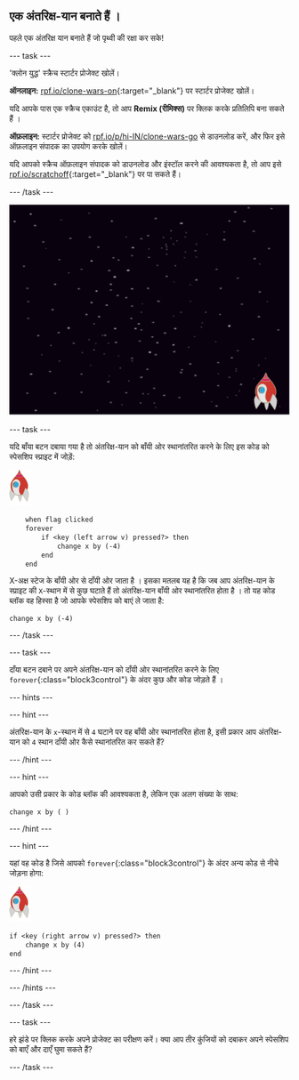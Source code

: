 ## एक अंतरिक्ष-यान बनाते हैं ।

पहले एक अंतरिक्ष यान बनाते हैं जो पृथ्वी की रक्षा कर सके!

--- task ---

'क्लोन युद्ध' स्क्रैच स्टार्टर प्रोजेक्ट खोलें।

**ऑनलाइन:** [rpf.io/clone-wars-on](https://rpf.io/clone-wars-on){:target="_blank"} पर स्टार्टर प्रोजेक्ट खोलें।

यदि आपके पास एक स्क्रैच एकाउंट है, तो आप **Remix (रीमिक्स)** पर क्लिक करके प्रतिलिपि बना सकते हैं ।

**ऑफ़लाइन:** स्टार्टर प्रोजेक्ट को [rpf.io/p/hi-IN/clone-wars-go](https://rpf.io/p/hi-IN/clone-wars-go) से डाउनलोड करें, और फिर इसे ऑफ़लाइन संपादक का उपयोग करके खोलें।

यदि आपको स्क्रैच ऑफ़लाइन संपादक को डाउनलोड और इंस्टॉल करने की आवश्यकता है, तो आप इसे [rpf.io/scratchoff](https://rpf.io/scratchoff){:target="_blank"} पर पा सकते हैं।

--- /task ---

![स्टार्टर प्रोजेक्ट](images/starter-project.png)

--- task ---

यदि <kbd>बाँया</kbd> बटन दबाया गया है तो अंतरिक्ष-यान को बाँयी ओर स्थानांतरित करने के लिए इस कोड को स्पेसशिप स्प्राइट में जोड़ें:

![रॉकेट स्प्राइट](images/rocket-sprite.png)

```blocks3
    when flag clicked
    forever
        if <key (left arrow v) pressed?> then
            change x by (-4)
        end
    end
```

X-अक्ष स्टेज के बाँयी ओर से दाँयी ओर जाता है । इसका मतलब यह है कि जब आप अंतरिक्ष-यान के स्प्राइट की `X`-स्थान में से कुछ घटाते हैं तो अंतरिक्ष-यान बाँयी ओर स्थानांतरित होता है । तो यह कोड ब्लॉक वह हिस्सा है जो आपके स्पेसशिप को बाएं ले जाता है:

```blocks3
change x by (-4)
```

--- /task ---

--- task ---

<kbd>दाँया</kbd> बटन दबाने पर अपने अंतरिक्ष-यान को दाँयी ओर स्थानांतरित करने के लिए `forever`{:class="block3control"} के अंदर कुछ और कोड जोड़ते हैं ।

--- hints ---


--- hint ---

अंतरिक्ष-यान के `x`-स्थान में से `4` घटाने पर वह बाँयी ओर स्थानांतरित होता है, इसी प्रकार आप अंतरिक्ष-यान को `4` स्थान दाँयी ओर कैसे स्थानांतरित कर सकते हैं?

--- /hint ---

--- hint ---

आपको उसी प्रकार के कोड ब्लॉक की आवश्यकता है, लेकिन एक अलग संख्या के साथ:

```blocks3
change x by ( )
```

--- /hint ---

--- hint ---

यहां वह कोड है जिसे आपको `forever`{:class="block3control"} के अंदर अन्य कोड से नीचे जोड़ना होगा:

![रॉकेट स्प्राइट](images/rocket-sprite.png)

```blocks3
if <key (right arrow v) pressed?> then
    change x by (4)
end
```

--- /hint ---

--- /hints ---

--- /task ---

--- task ---

हरे झंडे पर क्लिक करके अपने प्रोजेक्ट का परीक्षण करें। क्या आप तीर कुंजियों को दबाकर अपने स्पेसशिप को बाएँ और दाएँ घुमा सकते हैं?

--- /task ---

